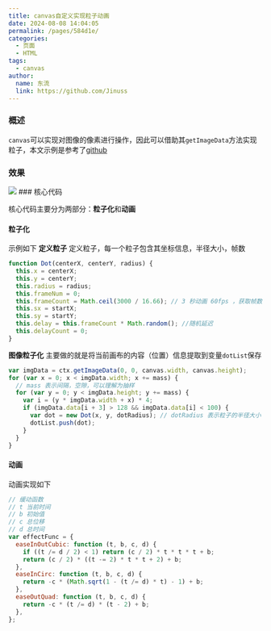 ```yaml
---
title: canvas自定义实现粒子动画
date: 2024-08-08 14:04:05
permalink: /pages/584d1e/
categories:
  - 页面
  - HTML
tags:
  - canvas
author:
  name: 东流
  link: https://github.com/Jinuss
---
```


### 概述

`canvas`可以实现对图像的像素进行操作，因此可以借助其`getImageData`方法实现粒子，本文示例是参考了[github](https://github.com/bob-chen/canvas-demo)

### 效果
<img src="../../Demo/gif/particle.gif"/>
### 核心代码

核心代码主要分为两部分：**粒子化**和**动画**

#### 粒子化

示例如下
**定义粒子**
定义粒子，每一个粒子包含其坐标信息，半径大小，帧数

```js
function Dot(centerX, centerY, radius) {
  this.x = centerX;
  this.y = centerY;
  this.radius = radius;
  this.frameNum = 0;
  this.frameCount = Math.ceil(3000 / 16.66); // 3 秒动画 60fps ，获取帧数
  this.sx = startX;
  this.sy = startY;
  this.delay = this.frameCount * Math.random(); //随机延迟
  this.delayCount = 0;
}
```

**图像粒子化**
主要做的就是将当前画布的内容（位置）信息提取到变量`dotList`保存

```js
var imgData = ctx.getImageData(0, 0, canvas.width, canvas.height);
for (var x = 0; x < imgData.width; x += mass) {
  // mass 表示间隔，空隙，可以理解为抽样
  for (var y = 0; y < imgData.height; y += mass) {
    var i = (y * imgData.width + x) * 4;
    if (imgData.data[i + 3] > 128 && imgData.data[i] < 100) {
      var dot = new Dot(x, y, dotRadius); // dotRadius 表示粒子的半径大小
      dotList.push(dot);
    }
  }
}
```

#### 动画

动画实现如下

```js
// 缓动函数
// t 当前时间
// b 初始值
// c 总位移
// d 总时间
var effectFunc = {
  easeInOutCubic: function (t, b, c, d) {
    if ((t /= d / 2) < 1) return (c / 2) * t * t * t + b;
    return (c / 2) * ((t -= 2) * t * t + 2) + b;
  },
  easeInCirc: function (t, b, c, d) {
    return -c * (Math.sqrt(1 - (t /= d) * t) - 1) + b;
  },
  easeOutQuad: function (t, b, c, d) {
    return -c * (t /= d) * (t - 2) + b;
  },
};
```
